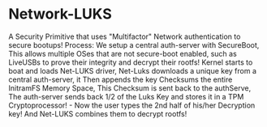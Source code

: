 # Network-LUKS
A Security Primitive that uses "Multifactor" Network authentication to secure bootups!  Process: We setup a central auth-server with SecureBoot, This allows multiple OSes that are not secure-boot enabled, such as LiveUSBs to prove their integrity and decrypt their rootfs! Kernel starts to boat and loads Net-LUKS driver, Net-Luks downloads a unique key from a central auth-server, it Then appends the key Checksums the entire InitramFS Memory Space, This Checksum is sent back to the authServe, The auth-server sends back 1/2 of the Luks Key and stores it in a TPM Cryptoprocessor! - Now the user types the 2nd half of his/her Decryption key! And Net-LUKS combines them to decrypt rootfs!
